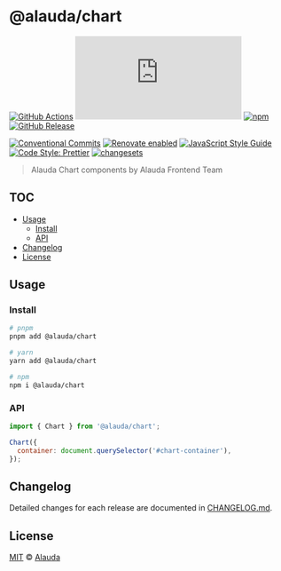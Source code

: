 # @alauda/chart

[![GitHub Actions](https://github.com/alauda/chart/workflows/CI/badge.svg)](https://github.com/alauda/chart/actions/workflows/ci.yml)
[![type-coverage](https://img.shields.io/badge/dynamic/json.svg?label=type-coverage&prefix=%E2%89%A5&suffix=%&query=$.typeCoverage.atLeast&uri=https%3A%2F%2Fraw.githubusercontent.com%2Falauda%2Falauda-chart%2Fmain%2Fpackage.json)](https://github.com/plantain-00/type-coverage)
[![npm](https://img.shields.io/npm/v/@alauda/chart.svg)](https://www.npmjs.com/package/@alauda/chart)
[![GitHub Release](https://img.shields.io/github/release/alauda/chart)](https://github.com/alauda/chart/releases)

[![Conventional Commits](https://img.shields.io/badge/conventional%20commits-1.0.0-yellow.svg)](https://conventionalcommits.org)
[![Renovate enabled](https://img.shields.io/badge/renovate-enabled-brightgreen.svg)](https://renovatebot.com)
[![JavaScript Style Guide](https://img.shields.io/badge/code_style-standard-brightgreen.svg)](https://standardjs.com)
[![Code Style: Prettier](https://img.shields.io/badge/code_style-prettier-ff69b4.svg)](https://github.com/prettier/prettier)
[![changesets](https://img.shields.io/badge/maintained%20with-changesets-176de3.svg)](https://github.com/atlassian/changesets)

> Alauda Chart components by Alauda Frontend Team

## TOC <!-- omit in toc -->

- [Usage](#usage)
  - [Install](#install)
  - [API](#api)
- [Changelog](#changelog)
- [License](#license)

## Usage

### Install

```sh
# pnpm
pnpm add @alauda/chart

# yarn
yarn add @alauda/chart

# npm
npm i @alauda/chart
```

### API

```js
import { Chart } from '@alauda/chart';

Chart({
  container: document.querySelector('#chart-container'),
});
```

## Changelog

Detailed changes for each release are documented in [CHANGELOG.md](./CHANGELOG.md).

## License

[MIT][] © [Alauda][]

[alauda]: https://www.alauda.cn/
[mit]: http://opensource.org/licenses/MIT
